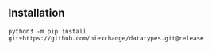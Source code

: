 
## Installation

```
python3 -m pip install git+https://github.com/piexchange/datatypes.git@release
```
